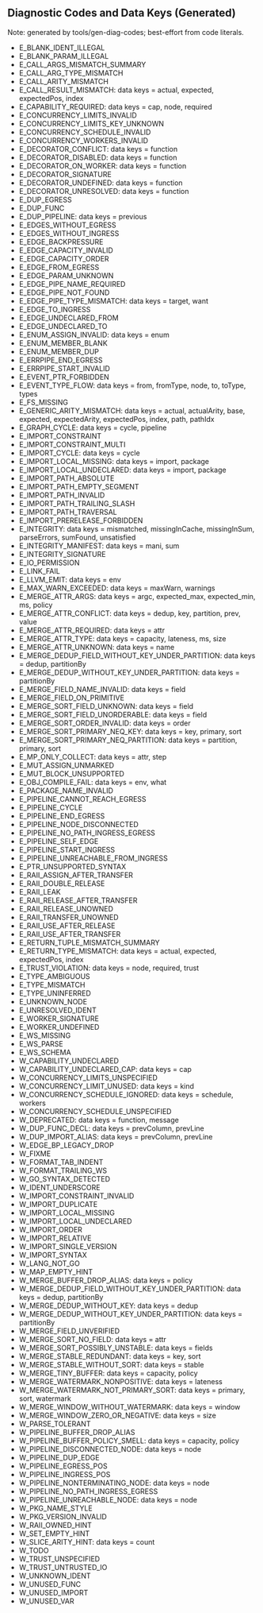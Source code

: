 ## Diagnostic Codes and Data Keys (Generated)

Note: generated by tools/gen-diag-codes; best-effort from code literals.

- E_BLANK_IDENT_ILLEGAL
- E_BLANK_PARAM_ILLEGAL
- E_CALL_ARGS_MISMATCH_SUMMARY
- E_CALL_ARG_TYPE_MISMATCH
- E_CALL_ARITY_MISMATCH
- E_CALL_RESULT_MISMATCH: data keys = actual, expected, expectedPos, index
- E_CAPABILITY_REQUIRED: data keys = cap, node, required
- E_CONCURRENCY_LIMITS_INVALID
- E_CONCURRENCY_LIMITS_KEY_UNKNOWN
- E_CONCURRENCY_SCHEDULE_INVALID
- E_CONCURRENCY_WORKERS_INVALID
- E_DECORATOR_CONFLICT: data keys = function
- E_DECORATOR_DISABLED: data keys = function
- E_DECORATOR_ON_WORKER: data keys = function
- E_DECORATOR_SIGNATURE
- E_DECORATOR_UNDEFINED: data keys = function
- E_DECORATOR_UNRESOLVED: data keys = function
- E_DUP_EGRESS
- E_DUP_FUNC
- E_DUP_PIPELINE: data keys = previous
- E_EDGES_WITHOUT_EGRESS
- E_EDGES_WITHOUT_INGRESS
- E_EDGE_BACKPRESSURE
- E_EDGE_CAPACITY_INVALID
- E_EDGE_CAPACITY_ORDER
- E_EDGE_FROM_EGRESS
- E_EDGE_PARAM_UNKNOWN
- E_EDGE_PIPE_NAME_REQUIRED
- E_EDGE_PIPE_NOT_FOUND
- E_EDGE_PIPE_TYPE_MISMATCH: data keys = target, want
- E_EDGE_TO_INGRESS
- E_EDGE_UNDECLARED_FROM
- E_EDGE_UNDECLARED_TO
- E_ENUM_ASSIGN_INVALID: data keys = enum
- E_ENUM_MEMBER_BLANK
- E_ENUM_MEMBER_DUP
- E_ERRPIPE_END_EGRESS
- E_ERRPIPE_START_INVALID
- E_EVENT_PTR_FORBIDDEN
- E_EVENT_TYPE_FLOW: data keys = from, fromType, node, to, toType, types
- E_FS_MISSING
- E_GENERIC_ARITY_MISMATCH: data keys = actual, actualArity, base, expected, expectedArity, expectedPos, index, path, pathIdx
- E_GRAPH_CYCLE: data keys = cycle, pipeline
- E_IMPORT_CONSTRAINT
- E_IMPORT_CONSTRAINT_MULTI
- E_IMPORT_CYCLE: data keys = cycle
- E_IMPORT_LOCAL_MISSING: data keys = import, package
- E_IMPORT_LOCAL_UNDECLARED: data keys = import, package
- E_IMPORT_PATH_ABSOLUTE
- E_IMPORT_PATH_EMPTY_SEGMENT
- E_IMPORT_PATH_INVALID
- E_IMPORT_PATH_TRAILING_SLASH
- E_IMPORT_PATH_TRAVERSAL
- E_IMPORT_PRERELEASE_FORBIDDEN
- E_INTEGRITY: data keys = mismatched, missingInCache, missingInSum, parseErrors, sumFound, unsatisfied
- E_INTEGRITY_MANIFEST: data keys = mani, sum
- E_INTEGRITY_SIGNATURE
- E_IO_PERMISSION
- E_LINK_FAIL
- E_LLVM_EMIT: data keys = env
- E_MAX_WARN_EXCEEDED: data keys = maxWarn, warnings
- E_MERGE_ATTR_ARGS: data keys = argc, expected_max, expected_min, ms, policy
- E_MERGE_ATTR_CONFLICT: data keys = dedup, key, partition, prev, value
- E_MERGE_ATTR_REQUIRED: data keys = attr
- E_MERGE_ATTR_TYPE: data keys = capacity, lateness, ms, size
- E_MERGE_ATTR_UNKNOWN: data keys = name
- E_MERGE_DEDUP_FIELD_WITHOUT_KEY_UNDER_PARTITION: data keys = dedup, partitionBy
- E_MERGE_DEDUP_WITHOUT_KEY_UNDER_PARTITION: data keys = partitionBy
- E_MERGE_FIELD_NAME_INVALID: data keys = field
- E_MERGE_FIELD_ON_PRIMITIVE
- E_MERGE_SORT_FIELD_UNKNOWN: data keys = field
- E_MERGE_SORT_FIELD_UNORDERABLE: data keys = field
- E_MERGE_SORT_ORDER_INVALID: data keys = order
- E_MERGE_SORT_PRIMARY_NEQ_KEY: data keys = key, primary, sort
- E_MERGE_SORT_PRIMARY_NEQ_PARTITION: data keys = partition, primary, sort
- E_MP_ONLY_COLLECT: data keys = attr, step
- E_MUT_ASSIGN_UNMARKED
- E_MUT_BLOCK_UNSUPPORTED
- E_OBJ_COMPILE_FAIL: data keys = env, what
- E_PACKAGE_NAME_INVALID
- E_PIPELINE_CANNOT_REACH_EGRESS
- E_PIPELINE_CYCLE
- E_PIPELINE_END_EGRESS
- E_PIPELINE_NODE_DISCONNECTED
- E_PIPELINE_NO_PATH_INGRESS_EGRESS
- E_PIPELINE_SELF_EDGE
- E_PIPELINE_START_INGRESS
- E_PIPELINE_UNREACHABLE_FROM_INGRESS
- E_PTR_UNSUPPORTED_SYNTAX
- E_RAII_ASSIGN_AFTER_TRANSFER
- E_RAII_DOUBLE_RELEASE
- E_RAII_LEAK
- E_RAII_RELEASE_AFTER_TRANSFER
- E_RAII_RELEASE_UNOWNED
- E_RAII_TRANSFER_UNOWNED
- E_RAII_USE_AFTER_RELEASE
- E_RAII_USE_AFTER_TRANSFER
- E_RETURN_TUPLE_MISMATCH_SUMMARY
- E_RETURN_TYPE_MISMATCH: data keys = actual, expected, expectedPos, index
- E_TRUST_VIOLATION: data keys = node, required, trust
- E_TYPE_AMBIGUOUS
- E_TYPE_MISMATCH
- E_TYPE_UNINFERRED
- E_UNKNOWN_NODE
- E_UNRESOLVED_IDENT
- E_WORKER_SIGNATURE
- E_WORKER_UNDEFINED
- E_WS_MISSING
- E_WS_PARSE
- E_WS_SCHEMA
- W_CAPABILITY_UNDECLARED
- W_CAPABILITY_UNDECLARED_CAP: data keys = cap
- W_CONCURRENCY_LIMITS_UNSPECIFIED
- W_CONCURRENCY_LIMIT_UNUSED: data keys = kind
- W_CONCURRENCY_SCHEDULE_IGNORED: data keys = schedule, workers
- W_CONCURRENCY_SCHEDULE_UNSPECIFIED
- W_DEPRECATED: data keys = function, message
- W_DUP_FUNC_DECL: data keys = prevColumn, prevLine
- W_DUP_IMPORT_ALIAS: data keys = prevColumn, prevLine
- W_EDGE_BP_LEGACY_DROP
- W_FIXME
- W_FORMAT_TAB_INDENT
- W_FORMAT_TRAILING_WS
- W_GO_SYNTAX_DETECTED
- W_IDENT_UNDERSCORE
- W_IMPORT_CONSTRAINT_INVALID
- W_IMPORT_DUPLICATE
- W_IMPORT_LOCAL_MISSING
- W_IMPORT_LOCAL_UNDECLARED
- W_IMPORT_ORDER
- W_IMPORT_RELATIVE
- W_IMPORT_SINGLE_VERSION
- W_IMPORT_SYNTAX
- W_LANG_NOT_GO
- W_MAP_EMPTY_HINT
- W_MERGE_BUFFER_DROP_ALIAS: data keys = policy
- W_MERGE_DEDUP_FIELD_WITHOUT_KEY_UNDER_PARTITION: data keys = dedup, partitionBy
- W_MERGE_DEDUP_WITHOUT_KEY: data keys = dedup
- W_MERGE_DEDUP_WITHOUT_KEY_UNDER_PARTITION: data keys = partitionBy
- W_MERGE_FIELD_UNVERIFIED
- W_MERGE_SORT_NO_FIELD: data keys = attr
- W_MERGE_SORT_POSSIBLY_UNSTABLE: data keys = fields
- W_MERGE_STABLE_REDUNDANT: data keys = key, sort
- W_MERGE_STABLE_WITHOUT_SORT: data keys = stable
- W_MERGE_TINY_BUFFER: data keys = capacity, policy
- W_MERGE_WATERMARK_NONPOSITIVE: data keys = lateness
- W_MERGE_WATERMARK_NOT_PRIMARY_SORT: data keys = primary, sort, watermark
- W_MERGE_WINDOW_WITHOUT_WATERMARK: data keys = window
- W_MERGE_WINDOW_ZERO_OR_NEGATIVE: data keys = size
- W_PARSE_TOLERANT
- W_PIPELINE_BUFFER_DROP_ALIAS
- W_PIPELINE_BUFFER_POLICY_SMELL: data keys = capacity, policy
- W_PIPELINE_DISCONNECTED_NODE: data keys = node
- W_PIPELINE_DUP_EDGE
- W_PIPELINE_EGRESS_POS
- W_PIPELINE_INGRESS_POS
- W_PIPELINE_NONTERMINATING_NODE: data keys = node
- W_PIPELINE_NO_PATH_INGRESS_EGRESS
- W_PIPELINE_UNREACHABLE_NODE: data keys = node
- W_PKG_NAME_STYLE
- W_PKG_VERSION_INVALID
- W_RAII_OWNED_HINT
- W_SET_EMPTY_HINT
- W_SLICE_ARITY_HINT: data keys = count
- W_TODO
- W_TRUST_UNSPECIFIED
- W_TRUST_UNTRUSTED_IO
- W_UNKNOWN_IDENT
- W_UNUSED_FUNC
- W_UNUSED_IMPORT
- W_UNUSED_VAR
